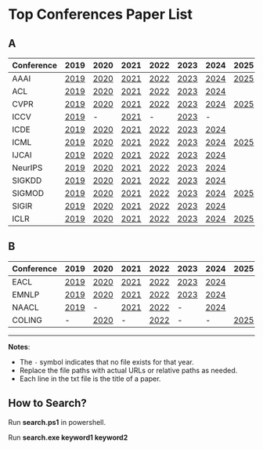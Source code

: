 # Top Conferences Paper List

## A
| Conference | 2019                           | 2020                           | 2021                           | 2022                           | 2023                           | 2024                           | 2025                       |
| ---------- | ------------------------------ | ------------------------------ | ------------------------------ | ------------------------------ | ------------------------------ | ------------------------------ | ------------------------------ |
| AAAI       | [2019](Paper/A/AAAI/2019.txt)    | [2020](Paper/A/AAAI/2020.txt)    | [2021](Paper/A/AAAI/2021.txt)    | [2022](Paper/A/AAAI/2022.txt)    | [2023](Paper/A/AAAI/2023.txt)    | [2024](Paper/A/AAAI/2024.txt)    | [2025](Paper/A/AAAI/2025.txt) |
| ACL        | [2019](Paper/A/ACL/2019.txt)     | [2020](Paper/A/ACL/2020.txt)     | [2021](Paper/A/ACL/2021.txt)     | [2022](Paper/A/ACL/2022.txt)     | [2023](Paper/A/ACL/2023.txt)     | [2024](Paper/A/ACL/2024.txt)     |      |
| CVPR       | [2019](Paper/A/CVPR/2019.txt)    | [2020](Paper/A/CVPR/2020.txt)    | [2021](Paper/A/CVPR/2021.txt)    | [2022](Paper/A/CVPR/2022.txt)    | [2023](Paper/A/CVPR/2023.txt)    | [2024](Paper/A/CVPR/2024.txt)    | [2025](Paper/A/CVPR/2025.txt) |
| ICCV       | [2019](Paper/A/ICCV/2019.txt)    | -                              | [2021](Paper/A/ICCV/2021.txt)    | -                              | [2023](Paper/A/ICCV/2023.txt)    | -                              |                               |
| ICDE       | [2019](Paper/A/ICDE/2019.txt)    | [2020](Paper/A/ICDE/2020.txt)    | [2021](Paper/A/ICDE/2021.txt)    | [2022](Paper/A/ICDE/2022.txt)    | [2023](Paper/A/ICDE/2023.txt)    | [2024](Paper/A/ICDE/2024.txt)    |     |
| ICML       | [2019](Paper/A/ICML/2019.txt)    | [2020](Paper/A/ICML/2020.txt)    | [2021](Paper/A/ICML/2021.txt)    | [2022](Paper/A/ICML/2022.txt)    | [2023](Paper/A/ICML/2023.txt)    | [2024](Paper/A/ICML/2024.txt)    | [2025](Paper/A/ICML/2025.txt) |
| IJCAI      | [2019](Paper/A/IJCAI/2019.txt)   | [2020](Paper/A/IJCAI/2020.txt)   | [2021](Paper/A/IJCAI/2021.txt)   | [2022](Paper/A/IJCAI/2022.txt)   | [2023](Paper/A/IJCAI/2023.txt)   | [2024](Paper/A/IJCAI/2024.txt)   |    |
| NeurIPS    | [2019](Paper/A/NeurIPS/2019.txt) | [2020](Paper/A/NeurIPS/2020.txt) | [2021](Paper/A/NeurIPS/2021.txt) | [2022](Paper/A/NeurIPS/2022.txt) | [2023](Paper/A/NeurIPS/2023.txt) | [2024](Paper/A/NeurIPS/2024.txt) |  |
| SIGKDD     | [2019](Paper/A/SIGKDD/2019.txt)  | [2020](Paper/A/SIGKDD/2020.txt)  | [2021](Paper/A/SIGKDD/2021.txt)  | [2022](Paper/A/SIGKDD/2022.txt)  | [2023](Paper/A/SIGKDD/2023.txt)  | [2024](Paper/A/SIGKDD/2024.txt)  |   |
| SIGMOD     | [2019](Paper/A/SIGMOD/2019.txt)  | [2020](Paper/A/SIGMOD/2020.txt)  | [2021](Paper/A/SIGMOD/2021.txt)  | [2022](Paper/A/SIGMOD/2022.txt)  | [2023](Paper/A/SIGMOD/2023.txt)  | [2024](Paper/A/SIGMOD/2024.txt)  | [2025](Paper/A/SIGMOD/2025.txt) |
| SIGIR | [2019](Paper/A/SIGIR/2019.txt) | [2020](Paper/A/SIGIR/2020.txt) | [2021](Paper/A/SIGIR/2021.txt) | [2022](Paper/A/SIGIR/2022.txt) | [2023](Paper/A/SIGIR/2023.txt) | [2024](Paper/A/SIGIR/2024.txt) |  |
| ICLR | [2019](Paper/A/ICLR/2019.txt) | [2020](Paper/A/ICLR/2020.txt) | [2021](Paper/A/ICLR/2021.txt) | [2022](Paper/A/ICLR/2022.txt) | [2023](Paper/A/ICLR/2023.txt) | [2024](Paper/A/ICLR/2024.txt) | [2025](Paper/A/ICLR/2025.txt) |

## B
| Conference | 2019                         | 2020                         | 2021                         | 2022                         | 2023                         | 2024                         | 2025                     |
| ---------- | ---------------------------- | ---------------------------- | ---------------------------- | ---------------------------- | ---------------------------- | ---------------------------- | ---------------------------- |
| EACL      | [2019](Paper/B/EACL/2019.txt) | [2020](Paper/B/EACL/2020.txt) | [2021](Paper/B/EACL/2021.txt) | [2022](Paper/B/EACL/2022.txt) | [2023](Paper/B/EACL/2023.txt) | [2024](Paper/B/EACL/2024.txt) |  |
| EMNLP      | [2019](Paper/B/EMNLP/2019.txt) | [2020](Paper/B/EMNLP/2020.txt) | [2021](Paper/B/EMNLP/2021.txt) | [2022](Paper/B/EMNLP/2022.txt) | [2023](Paper/B/EMNLP/2023.txt) | [2024](Paper/B/EMNLP/2024.txt) |  |
| NAACL | [2019](Paper/B/NAACL/2019.txt) | - | [2021](Paper/B/NAACL/2021.txt) | [2022](Paper/B/NAACL/2022.txt) | - | [2024](Paper/B/NAACL/2024.txt) |  |
| COLING | - | [2020](Paper/B/COLING/2020.txt) | - | [2022](Paper/B/COLING/2022.txt) | - | - | [2025](Paper/B/COLING/2025.txt) |

---

**Notes**:

- The `-` symbol indicates that no file exists for that year.
- Replace the file paths with actual URLs or relative paths as needed.
- Each line in the txt file is the title of a paper.

## How to Search?

Run **search.ps1** in  powershell. 

Run **search.exe keyword1 keyword2**
